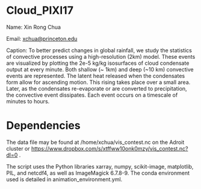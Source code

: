 # Cloud_PIXI17

Name: Xin Rong Chua

Email: xchua@princeton.edu

Caption: To better predict changes in global rainfall, we study the statistics of convective processes using a high-resolution (2km) model. These events are visualized by plotting the 2e-5 kg/kg isosurfaces of cloud condensate output at every minute. Both shallow (~ 1km) and deep (~10 km) convective events are represented. The latent heat released when the condensates form allow for ascending motion. This rising takes place over a small area. Later, as the condensates re-evaporate or are converted to precipitation, the convective event dissipates. Each event occurs on a timescale of minutes to hours. 



Dependencies
============
The data file may be found at /home/xchua/vis_contest.nc on the Adroit cluster or
https://www.dropbox.com/s/xtffww10onk0mzy/vis_contest.nc?dl=0 . 

The script uses the Python libraries xarray, numpy, scikit-image, matplotlib, PIL, and netcdf4, as well as ImageMagick 6.7.8-9. The conda environment used is detailed in animation_environment.yml. 
